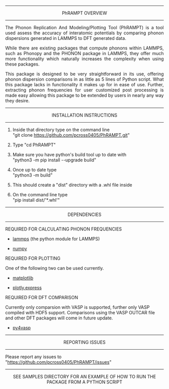 -------------------------------------------------------------------------------------------------------  
<span style="font-size:300%;"><p align="center">PhRAMPT OVERVIEW</p></span>

-------------------------------------------------------------------------------------------------------  

<span><p align="justify">The Phonon Replication And Modeling/Plotting Tool (PhRAMPT) is a tool used assess the 
accuracy of  interatomic potentials by comparing phonon dispersions generated in LAMMPS to DFT generated data.
</p></span>

<span><p align="justify">While there are existing packages that compute phonons within LAMMPS, such as Phonopy 
and the PHONON package in LAMMPS, they offer much more functionality which naturally increases the complexity when 
using these packages.</p></span>

<span><p align="justify">This package is designed to be very straightforward in its use, offering phonon dispersion 
comparisons in as little as 5 lines of Python script. What this package lacks in functionality it makes up for in
ease of use. Further, extracting phonon frequencies for user customized post processing is made easy 
allowing this package to be extended by users in nearly any way they desire.</p></span>

-------------------------------------------------------------------------------------------------------  
<span style="font-size:300%;"><p align="center">INSTALLATION INSTRUCTIONS</p></span>

-------------------------------------------------------------------------------------------------------  

1) Inside that directory type on the command line  
   "git clone https://github.com/pcross0405/PhRAMPT.git"

2) Type "cd PhRAMPT"

3) Make sure you have python's build tool up to date with  
   "python3 -m pip install --upgrade build"

4) Once up to date type  
   "python3 -m build"

5) This should create a "dist" directory with a .whl file inside

6) On the command line type  
   "pip install dist/'*.whl'" 

-------------------------------------------------------------------------------------------------------  
<span style="font-size:300%;"><p align="center">DEPENDENCIES</p></span>

-------------------------------------------------------------------------------------------------------  

REQUIRED FOR CALCULATING PHONON FREQUENCIES

   - [lammps](https://docs.lammps.org/Python_module.html) (the python module for LAMMPS)

   - [numpy](https://numpy.org/)

REQUIRED FOR PLOTTING

   One of the following two can be used currently.

   - [matplotlib](https://matplotlib.org/)

   - [plotly.express](https://plotly.com/python/plotly-express/)

REQUIRED FOR DFT COMPARISON

   Currently only comparsion with VASP is supported, further only VASP compiled with HDF5 support.
   Comparisons using the VASP OUTCAR file and other DFT packages will come in future update.

   - [py4vasp](https://www.vasp.at/py4vasp/latest/)

---------------------------------------------------------------------------------------------------------  
<span style="font-size:300%;"><p align="center">REPORTING ISSUES</p></span>

---------------------------------------------------------------------------------------------------------  

Please report any issues to "https://github.com/pcross0405/PhRAMPT/issues"  

-------------------------------------------------------------------------------------------------------------------------  
<p align="center">
SEE SAMPLES DIRECTORY FOR AN EXAMPLE OF HOW TO RUN THE PACKAGE FROM A PYTHON SCRIPT
</p>